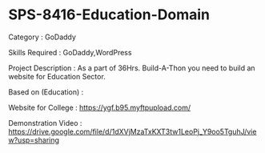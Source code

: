 # SPS-8416-Education-Domain

Category : GoDaddy

Skills Required : GoDaddy,WordPress

Project Description :
As a part of 36Hrs. Build-A-Thon you need to build an website for Education Sector.

Based on (Education) :

Website for College :
https://ygf.b95.myftpupload.com/

Demonstration Video : https://drive.google.com/file/d/1dXVjMzaTxKXT3tw1LeoPj_Y9oo5TguhJ/view?usp=sharing
